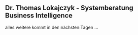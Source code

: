 ## Dr. Thomas Lokajczyk - Systemberatung Business Intelligence

alles weitere kommt in den nächsten Tagen ...


